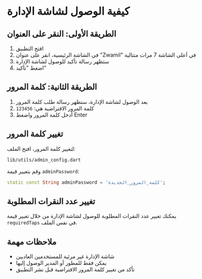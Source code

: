 # كيفية الوصول لشاشة الإدارة

## الطريقة الأولى: النقر على العنوان
1. افتح التطبيق
2. في الشاشة الرئيسية، انقر على عنوان "Zwamil" في أعلى الشاشة 7 مرات متتالية
3. ستظهر رسالة تأكيد للوصول لشاشة الإدارة
4. اضغط "تأكيد"

## الطريقة الثانية: كلمة المرور
1. بعد الوصول لشاشة الإدارة، ستظهر رسالة طلب كلمة المرور
2. كلمة المرور الافتراضية هي: `123456`
3. أدخل كلمة المرور واضغط Enter

## تغيير كلمة المرور
لتغيير كلمة المرور، افتح الملف:
```
lib/utils/admin_config.dart
```

وقم بتغيير قيمة `adminPassword`:
```dart
static const String adminPassword = 'كلمة_المرور_الجديدة';
```

## تغيير عدد النقرات المطلوبة
يمكنك تغيير عدد النقرات المطلوبة للوصول لشاشة الإدارة من خلال تغيير قيمة `requiredTaps` في نفس الملف.

## ملاحظات مهمة
- شاشة الإدارة غير مرئية للمستخدمين العاديين
- يمكن فقط للمطور أو المدير الوصول إليها
- تأكد من تغيير كلمة المرور الافتراضية قبل نشر التطبيق 